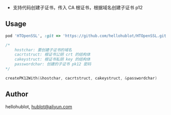 - 支持代码创建子证书，传入 CA 根证书，根据域名创建子证书 p12

## Usage

```ruby
pod 'HTOpenSSL', :git => 'https://github.com/hellohublot/HTOpenSSL.git'
```
```swift
/*
	hostchar: 要创建子证书的域名
	cacrtstruct: 根证书公钥 crt 的结构体
	cakeystruct: 根证书私钥 key 的结构体
	passwordchar: 创建的子证书 pk12 密码
*/

createPK12With(&hostchar, cacrtstruct, cakeystruct, &passwordchar)

```

## Author

hellohublot, hublot@aliyun.com
